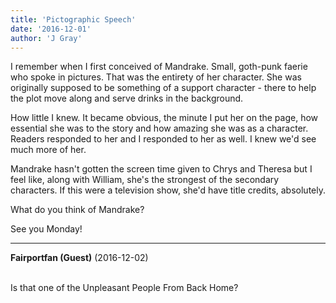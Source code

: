```yaml
---
title: 'Pictographic Speech'
date: '2016-12-01'
author: 'J Gray'
---
```


<p>I remember when I first conceived of Mandrake. Small, goth-punk faerie who spoke in pictures. That was the entirety of her character. She was originally supposed to be something of a support character - there to help the plot move along and serve drinks in the background.</p><p>How little I knew. It became obvious, the minute I put her on the page, how essential she was to the story and how amazing she was as a character. Readers responded to her and I responded to her as well. I knew we'd see much more of her.</p><p>Mandrake hasn't gotten the screen time given to Chrys and Theresa but I feel like, along with William, she's the strongest of the secondary characters. If this were a television show, she'd have title credits, absolutely.</p><p>What do you think of Mandrake?</p><p>See you Monday!</p>

---
**Fairportfan (Guest)** (2016-12-02)

<br> Is that one of the Unpleasant People From Back Home?

